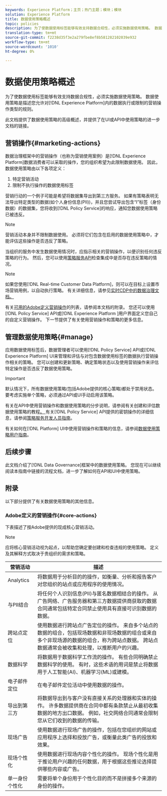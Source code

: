 ```yaml
---
keywords: Experience Platform；主页；热门主题；模块；模块
solution: Experience Platform
title: 数据使用策略概述
topic: policies
description: 为了使数据使用标签能够有效支持数据合规性，必须实施数据使用策略。 数据使用策略是描述您允许或限制对Experience Platform内数据执行的营销操作种类的规则。
translation-type: tm+mt
source-git-commit: f2238d35f3e2a279fbe8ef8b581282102039e932
workflow-type: tm+mt
source-wordcount: '1010'
ht-degree: 0%

---
```



# 数据使用策略概述

为了使数据使用标签能够有效支持数据合规性，必须实施数据使用策略。 数据使用策略是描述您允许对[!DNL Experience Platform]内的数据执行或限制的营销操作类型的规则。

此文档提供了数据使用策略的高级概述，并提供了在UI或API中使用策略的进一步文档的链接。

## 营销操作{#marketing-actions}

数据治理框架中的营销操作（也称为营销使用案例）是[!DNL Experience Platform]数据消费者可以采取的操作，您的组织希望为此限制数据使用。 因此，数据使用策略由以下各项定义：

1. 特定营销活动
2. 限制不执行操作的数据使用标签

营销行动的一个例子可能是希望将数据集导出到第三方服务。 如果有策略表明无法导出特定类型的数据(如个人身份信息(PII))，并且您尝试导出包含“I”标签（身份数据）的数据集，您将收到[!DNL Policy Service]的响应，通知您数据使用策略已被违反。

>[!NOTE]
>
>营销活动本身并不限制数据使用。 必须将它们包含在启用的数据使用策略中，才能评估这些操作是否违反了策略。

当组织的服务中发生数据使用情况时，应指示相关的营销操作，以便识别任何违反策略的行为。 然后，您可以使用[策略服务API](https://www.adobe.io/apis/experienceplatform/home/api-reference.html#!acpdr/swagger-specs/dule-policy-service.yaml)检查集成中是否存在违反策略的情况。

>[!NOTE]
>
>如果您使用[!DNL Real-time Customer Data Platform]，则可以在目标上设置市场营销用例，以自动执行策略。 有关详细信息，请参见[实时CDP中的数据治理文档。](../../rtcdp/privacy/data-governance-overview.md)

有关[可用的Adobe定义营销操作](#core-actions)的列表，请参阅本文档的附录。 您还可以使用[!DNL Policy Service] API或[!DNL Experience Platform ]用户界面定义您自己的自定义营销操作。 下一节提供了有关使用营销操作和策略的更多信息。

<!-- (Add after AAM DEC mapping doc is published)
### Inheritance from Adobe Audience Manager Data Export Controls

Experience Platform has the ability to share segments with Adobe Audience Manager. Any Data Export Controls that have been applied to Audience Manager segments are translated to equivalent marketing use cases recognized by Experience Platform Data Governance.

For a reference on how specific Data Export Controls map to marketing actions in Platform, please refer to the [Audience Manager documentation](https://experienceleague.adobe.com/docs/audience-manager/user-guide/features/data-export-controls.html).
-->

## 管理数据使用策略{#manage}

应用数据使用标签后，数据管理者可以使用[!DNL Policy Service] API或[!DNL Experience Platform] UI来管理和评估与对包含数据使用标签的数据执行营销操作相关的策略。 您可以创建和更新策略、确定策略状态以及使用营销操作来评估特定操作是否违反了数据使用策略。

>[!IMPORTANT]
>
>默认情况下，所有数据使用策略(包括Adobe提供的核心策略)都处于禁用状态。 要考虑实施单个策略，必须通过API或UI手动启用该策略。

有关在API中使用营销操作和数据使用策略的分步说明，请参阅有关创建和评估数据使用策略的教程[。 ](create.md)有关[!DNL Policy Service] API提供的密钥操作的详细信息，请参阅[策略服务开发人员指南](../api/getting-started.md)。

有关如何在[!DNL Platform] UI中使用营销操作和策略的信息，请参阅[数据使用策略用户指南](./user-guide.md)。

## 后续步骤

此文档介绍了[!DNL Data Governance]框架中的数据使用策略。 您现在可以继续阅读本指南中链接的流程文档，进一步了解如何在API和UI中使用策略。

## 附录

以下部分提供了有关数据使用策略的其他信息。

### Adobe定义的营销操作{#core-actions}

下表描述了按Adobe提供的现成核心营销活动。

>[!NOTE]
>
>应将核心营销活动视为起点，以帮助您确定要创建和检查违规的使用策略。 定义及其解释方式取决于贵组织的需求和策略。

| 营销活动 | 描述 |
| --- | --- |
| Analytics | 将数据用于分析目的的操作，如衡量、分析和报告客户对您组织的站点或应用程序的使用情况。 |
| 与PII结合 | 将任何个人识别信息(PII)与匿名数据相结合的操作。 从广告网络、广告服务器和第三方数据提供商获取的数据合同通常包括特定合同禁止使用具有直接可识别数据的数据。 |
| 跨站点定位 | 使用数据进行跨站点广告定位的操作。 来自多个站点的数据的组合，包括现场数据和非现场数据的组合或来自多个非现场源的数据的组合，称为跨站点数据。 跨站点数据通常会被收集和处理，以推断用户的兴趣。 |
| 数据科学 | 将数据用于数据科学工作流的操作。 有些合同明确禁止数据科学的使用。 有时，这些术语的用词是禁止将数据用于人工智能(AI)、机器学习(ML)或建模。 |
| 电子邮件定位 | 在电子邮件定位活动中使用数据的操作。 |
| 导出到第三方 | 将数据导出到与客户没有直接关系的处理器和实体的操作。 许多数据提供商在合同中都有条款禁止从最初收集数据的地方出口数据。 例如，社交网络合同通常会限制您从它们收到的数据的传输。 |
| 现场广告 | 使用数据进行现场广告的操作，包括在您组织的网站或应用程序上选择和投放广告，或衡量此类广告的投放和效果。 |
| 现场个性化 | 使用数据进行现场内容个性化的操作。 现场个性化是用于推论用户兴趣的任何数据，用于根据这些推论选择提供哪些内容或广告。 |
| 单一身份个性化 | 需要将单个身份用于个性化目的而不是拼接多个来源的身份的操作。 |
